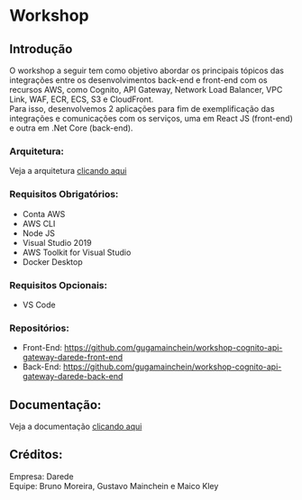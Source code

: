 # Workshop

## Introdução

O workshop a seguir tem como objetivo abordar os principais tópicos das integrações entre os desenvolvimentos back-end e front-end com os recursos AWS, como Cognito, API Gateway, Network Load Balancer, VPC Link, WAF, ECR, ECS, S3 e CloudFront.</br>
Para isso, desenvolvemos 2 aplicações para fim de exemplificação das integrações e comunicações com os serviços, uma em React JS (front-end) e outra em .Net Core (back-end).

### Arquitetura:

Veja a arquitetura <a href="https://docs-workshop-cognito-api-gateway-darede.s3.amazonaws.com/Workshop+-+Arquitetura+(1).html">clicando aqui</a>

### Requisitos Obrigatórios:

- Conta AWS
- AWS CLI
- Node JS
- Visual Studio 2019
- AWS Toolkit for Visual Studio
- Docker Desktop

### Requisitos Opcionais:

- VS Code

### Repositórios:

- Front-End: https://github.com/gugamainchein/workshop-cognito-api-gateway-darede-front-end
- Back-End: https://github.com/gugamainchein/workshop-cognito-api-gateway-darede-back-end

## Documentação:

Veja a documentação <a href="https://docs-workshop-cognito-api-gateway-darede.s3.amazonaws.com/Workshop+-+Documento.pdf">clicando aqui</a>

## Créditos:

Empresa: Darede</br>
Equipe: Bruno Moreira, Gustavo Mainchein e Maico Kley
